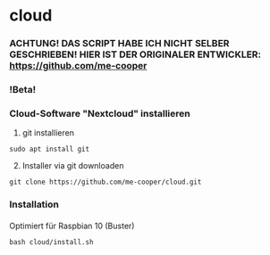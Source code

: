 # cloud

### ACHTUNG! DAS SCRIPT HABE ICH NICHT SELBER GESCHRIEBEN! HIER IST DER ORIGINALER ENTWICKLER: https://github.com/me-cooper
### !Beta!

### Cloud-Software "Nextcloud" installieren

1. git installieren
```
sudo apt install git
```

2. Installer via git downloaden
```
git clone https://github.com/me-cooper/cloud.git
```

### Installation

####

Optimiert für Raspbian 10 (Buster)
```
bash cloud/install.sh
```

